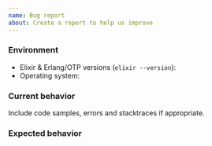 ```yaml
---
name: Bug report
about: Create a report to help us improve
---
```


### Environment

- Elixir & Erlang/OTP versions (`elixir --version`):
- Operating system:

### Current behavior

Include code samples, errors and stacktraces if appropriate.

### Expected behavior
